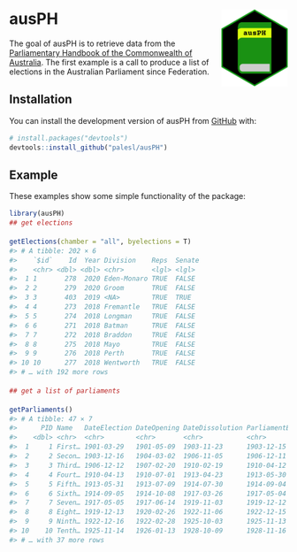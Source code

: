 
<!-- README.md is generated from README.Rmd. Please edit that file -->

# ausPH <img src='man/figures/ausPH_hex.png' align="right" height="139" />

<!-- badges: start -->
<!-- badges: end -->

The goal of ausPH is to retrieve data from the [Parliamentary Handbook
of the Commonwealth of Australia](https://handbook.aph.gov.au/). The
first example is a call to produce a list of elections in the Australian
Parliament since Federation.

## Installation

You can install the development version of ausPH from
[GitHub](https://github.com/) with:

``` r
# install.packages("devtools")
devtools::install_github("palesl/ausPH")
```

## Example

These examples show some simple functionality of the package:

``` r
library(ausPH)
## get elections

getElections(chamber = "all", byelections = T)
#> # A tibble: 202 × 6
#>    `$id`    Id  Year Division    Reps  Senate
#>    <chr> <dbl> <dbl> <chr>       <lgl> <lgl> 
#>  1 1       278  2020 Eden-Monaro TRUE  FALSE 
#>  2 2       279  2020 Groom       TRUE  FALSE 
#>  3 3       403  2019 <NA>        TRUE  TRUE  
#>  4 4       273  2018 Fremantle   TRUE  FALSE 
#>  5 5       274  2018 Longman     TRUE  FALSE 
#>  6 6       271  2018 Batman      TRUE  FALSE 
#>  7 7       272  2018 Braddon     TRUE  FALSE 
#>  8 8       275  2018 Mayo        TRUE  FALSE 
#>  9 9       276  2018 Perth       TRUE  FALSE 
#> 10 10      277  2018 Wentworth   TRUE  FALSE 
#> # … with 192 more rows

## get a list of parliaments

getParliaments()
#> # A tibble: 47 × 7
#>      PID Name   DateElection DateOpening DateDissolution ParliamentEnd FQName   
#>    <dbl> <chr>  <chr>        <chr>       <chr>           <chr>         <chr>    
#>  1     1 First… 1901-03-29   1901-05-09  1903-11-23      1903-12-15    First Pa…
#>  2     2 Secon… 1903-12-16   1904-03-02  1906-11-05      1906-12-11    Second P…
#>  3     3 Third… 1906-12-12   1907-02-20  1910-02-19      1910-04-12    Third Pa…
#>  4     4 Fourt… 1910-04-13   1910-07-01  1913-04-23      1913-05-30    Fourth P…
#>  5     5 Fifth… 1913-05-31   1913-07-09  1914-07-30      1914-09-04    Fifth Pa…
#>  6     6 Sixth… 1914-09-05   1914-10-08  1917-03-26      1917-05-04    Sixth Pa…
#>  7     7 Seven… 1917-05-05   1917-06-14  1919-11-03      1919-12-12    Seventh …
#>  8     8 Eight… 1919-12-13   1920-02-26  1922-11-06      1922-12-15    Eighth P…
#>  9     9 Ninth… 1922-12-16   1922-02-28  1925-10-03      1925-11-13    Ninth Pa…
#> 10    10 Tenth… 1925-11-14   1926-01-13  1928-10-09      1928-11-16    Tenth Pa…
#> # … with 37 more rows
```
